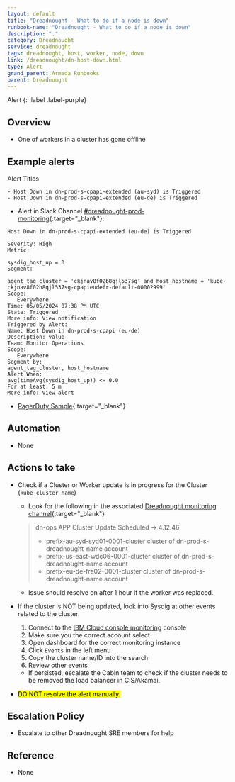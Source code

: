 ```yaml
---
layout: default
title: "Dreadnought - What to do if a node is down"
runbook-name: "Dreadnought - What to do if a node is down"
description: "."
category: Dreadnought
service: dreadnought
tags: dreadnought, host, worker, node, down
link: /dreadnought/dn-host-down.html
type: Alert
grand_parent: Armada Runbooks
parent: Dreadnought
---
```


Alert
{: .label .label-purple}

## Overview

- One of workers in a cluster has gone offline

## Example alerts

Alert Titles
~~~~
- Host Down in dn-prod-s-cpapi-extended (au-syd) is Triggered
- Host Down in dn-prod-s-cpapi-extended (eu-de) is Triggered
~~~~

- Alert in Slack Channel [#dreadnought-prod-monitoring](https://ibm.enterprise.slack.com/archives/C059HL4RC92){:target="_blank"}:

~~~~
Host Down in dn-prod-s-cpapi-extended (eu-de) is Triggered

Severity: High
Metric:
   
sysdig_host_up = 0  
Segment:
   
agent_tag_cluster = 'ckjnav8f02b8qjl537sg' and host_hostname = 'kube-ckjnav8f02b8qjl537sg-cpapieudefr-default-00002999'
Scope:
   Everywhere
Time: 05/05/2024 07:38 PM UTC
State: Triggered
More info: View notification
Triggered by Alert:
Name: Host Down in dn-prod-s-cpapi (eu-de)
Description: value
Team: Monitor Operations
Scope:
   Everywhere
Segment by:
agent_tag_cluster, host_hostname
Alert When:
avg(timeAvg(sysdig_host_up)) <= 0.0
For at least: 5 m
More info: View alert
~~~~

- [PagerDuty Sample](https://ibm.pagerduty.com/incidents/Q1Q04WU1WREKEZ){:target="_blank"}

## Automation

- None

## Actions to take

- Check if a Cluster or Worker update is in progress for the Cluster (`kube_cluster_name`)

  - Look for the following in the associated [Dreadnought monitoring channel](https://pages.github.ibm.com/dreadnought/dreadnought-docs/#/Runbooks/Dreadnought/Auditree/Auditree_Setup?id=monitoring-channels){:target="_blank"}

  > dn-ops APP Cluster Update Scheduled -> 4.12.46 
  >
  > - prefix-au-syd-syd01-0001-cluster cluster of dn-prod-s-dreadnought-name account
  > - prefix-us-east-wdc06-0001-cluster cluster of dn-prod-s-dreadnought-name account
  > - prefix-eu-de-fra02-0001-cluster cluster of dn-prod-s-dreadnought-name account

  - Issue should resolve on after 1 hour if the worker was replaced.


- If the cluster is NOT being updated, look into Sysdig at other events related to the cluster.

  1. Connect to the [IBM Cloud console monitoring](https://cloud.ibm.com/observe/monitoring) console
  1. Make sure you the correct account select
  1. Open dashboard for the correct monitoring instance
  1. Click `Events` in the left menu
  1. Copy the cluster name/ID into the search
  1. Review other events

  - If persisted, escalate the Cabin team to check if the cluster needs to be removed the load balancer in CIS/Akamai.

- <mark>DO NOT resolve the alert manually.</mark>

## Escalation Policy

- Escalate to other Dreadnought SRE members for help

## Reference

- None

